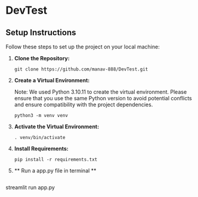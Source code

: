 # DevTest



## Setup Instructions

Follow these steps to set up the project on your local machine:

1. **Clone the Repository:**
   ```
   git clone https://github.com/manav-888/DevTest.git

2. **Create a Virtual Environment:**

   Note: We used Python 3.10.11 to create the virtual environment. Please ensure that you use the same Python version to avoid potential conflicts and ensure compatibility with the project dependencies.
   ```
   python3 -m venv venv
   ```

3. **Activate the Virtual Environment:**
   ```
   . venv/bin/activate
   ```

4. **Install Requirements:**
   ```
   pip install -r requirements.txt
   ```


5. **  Run a app.py file in terminal **
   ```
  streamlit run app.py
   
   ```


